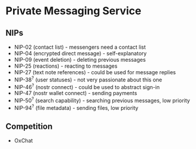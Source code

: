 # Private Messaging Service

## NIPs
- NIP-02 (contact list) - messengers need a contact list
- NIP-04 (encrypted direct message) - self-explanatory
- NIP-09 (event deletion) - deleting previous messages
- NIP-25 (reactions) - reacting to messages
- NIP-27 (text note references) - could be used for message replies
- NIP-38<sup>?</sup> (user statuses) - not very passionate about this one
- NIP-46<sup>?</sup> (nostr connect) - could be used to abstract sign-in
- NIP-47 (nostr wallet connect) - sending payments
- NIP-50<sup>?</sup> (search capability) - searching previous messages, low priority
- NIP-94<sup>?</sup> (file metadata) - sending files, low priority

## Competition
- OxChat